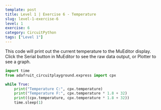 ```yaml
---
template: post
title: Level 1 | Exercise 6 - Temperature
slug: level-1-exercise-6
level: 1
exercise: 6
category: CircuitPython
tags: ["Level 1"]
---
```


This code will print out the current temperature to the MuEditor display. Click the Serial button in MuEditor to see the raw data output, or Plotter to see a graph.


```python
import time
from adafruit_circuitplayground.express import cpx

while True:
    print("Temperature C:", cpx.temperature)
    print("Temperature F:", cpx.temperature * 1.8 + 32)
    print((cpx.temperature, cpx.temperature * 1.8 + 32))
    time.sleep(1)
```
